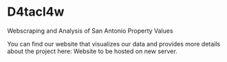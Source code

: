 # D4tacl4w
Webscraping and Analysis of San Antonio Property Values

You can find our website that visualizes our data and provides more details about the project here: Website to be hosted on new server.
